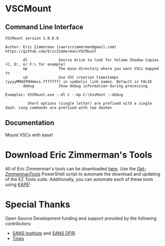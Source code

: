 # VSCMount

## Command Line Interface

    VSCMount version 1.0.0.0
    
    Author: Eric Zimmerman (saericzimmerman@gmail.com)
    https://github.com/EricZimmerman/VSCMount
    
            dl              Source drive to look for Volume Shadow Copies (C, D:, or F:\ for example)
            mp              The base directory where you want VSCs mapped to
            ud              Use VSC creation timestamps (yyyyMMddTHHmmss.fffffff) in symbolic link names. Default is FALSE
            debug           Show debug information during processing
    
    Examples: VSCMount.exe --dl C --mp C:\VssRoot --debug
    
              Short options (single letter) are prefixed with a single dash. Long commands are prefixed with two dashes

## Documentation

Mount VSCs with ease!

# Download Eric Zimmerman's Tools

All of Eric Zimmerman's tools can be downloaded [here](https://ericzimmerman.github.io/#!index.md). Use the [Get-ZimmermanTools](https://f001.backblazeb2.com/file/EricZimmermanTools/Get-ZimmermanTools.zip) PowerShell script to automate the download and updating of the EZ Tools suite. Additionally, you can automate each of these tools using [KAPE](https://www.kroll.com/en/services/cyber-risk/incident-response-litigation-support/kroll-artifact-parser-extractor-kape)!

# Special Thanks

Open Source Development funding and support provided by the following contributors: 
- [SANS Institute](http://sans.org/) and [SANS DFIR](http://dfir.sans.org/).
- [Tines](https://www.tines.com/?utm_source=oss&utm_medium=sponsorship&utm_campaign=ericzimmerman)
